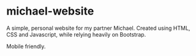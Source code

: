 # michael-website
A simple, personal website for my partner Michael. Created using HTML, CSS and Javascript, while relying heavily on Bootstrap. 

Mobile friendly.
